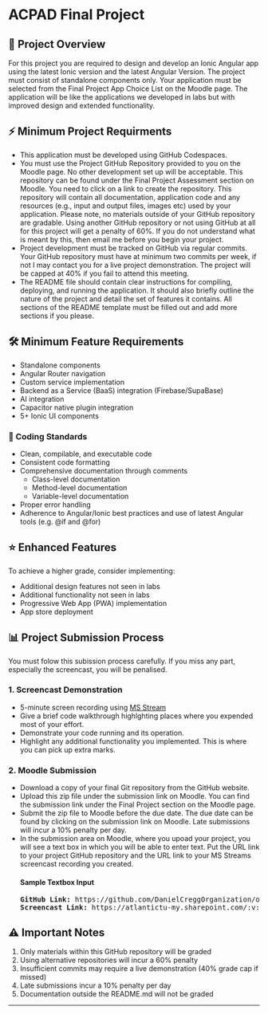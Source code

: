 # ACPAD Final Project

## 📱 Project Overview
For this project you are required to design and develop an Ionic Angular app using the latest Ionic version and the latest Angular Version. The project must consist of standalone components only. Your application must be selected from the Final Project App Choice List on the Moodle page. The application will be like the applications we developed in labs but with improved design and extended functionality.

## ⚡ Minimum Project Requirments
- This application must be developed using GitHub Codespaces.
- You must use the Project GitHub Repository provided to you on the Moodle page. No other development set up will be acceptable. This repository can be found under the Final Project Assessment section on Moodle. You need to click on a link to create the repository. This repository will contain all documentation, application code and any resources (e.g., input and output files, images etc) used by your application. Please note, no materials outside of your GitHub repository are gradable. Using another GitHub repository or not using GitHub at all for this project will get a penalty of 60%. If you do not understand what is meant by this, then email me before you begin your project.
- Project development must be tracked on GitHub via regular commits. Your GitHub repository must have at minimum two commits per week, if not I may contact you for a live project demonstration. The project will be capped at 40% if you fail to attend this meeting.    
- The README file should contain clear instructions for compiling, deploying, and running the application. It should also briefly outline the nature of the project and detail the set of features it contains. All sections of the README template must be filled out and add more sections if you please. 

## 🛠️ Minimum Feature Requirements
- Standalone components
- Angular Router navigation
- Custom service implementation
- Backend as a Service (BaaS) integration (Firebase/SupaBase)
- AI integration
- Capacitor native plugin integration
- 5+ Ionic UI components

### 📝 Coding Standards
- Clean, compilable, and executable code
- Consistent code formatting
- Comprehensive documentation through comments
  - Class-level documentation
  - Method-level documentation
  - Variable-level documentation
- Proper error handling
- Adherence to Angular/Ionic best practices and use of latest Angular tools (e.g. @if and @for)

## ⭐ Enhanced Features
To achieve a higher grade, consider implementing:
- Additional design features not seen in labs
- Additional functionality not seen in labs
- Progressive Web App (PWA) implementation
- App store deployment

## 📊 Project Submission Process
You must folow this subission process carefully. If you miss any part, especially the screencast, you will be penalised.    

### 1. Screencast Demonstration
- 5-minute screen recording using [MS Stream](https://www.microsoft365.com/launch/stream)
- Give a brief code walkthrough highlghting places where you expended most of your effort.
- Demonstrate your code running and its operation.  
- Highlight any additional functionality you implemented. This is where you can pick up extra marks.  

### 2. Moodle Submission
- Download a copy of your final Git repository from the GitHub website.
- Upload this zip file under the submission link on Moodle. You can find the submission link under the Final Project section on the Moodle page.
- Submit the zip file to Moodle before the due date. The due date can be found by clicking on the submission link on Moodle. Late submissions will incur a 10% penalty per day. 
- In the submission area on Moodle, where you upoad your project, you will see a text box in which you will be able to enter text. Put the URL link to your project GitHub repository and the URL link to your MS Streams screencast recording you created.
  #### Sample Textbox Input
  <pre>
  <b>GitHub Link:</b> https://github.com/DanielCreggOrganization/ooc2-final-project-2021-annmurphy  
  <b>Screencast Link:</b> https://atlantictu-my.sharepoint.com/:v:/g/personal/daniel_cregg_atu_ie/Ed9h1upB77VFuIm0ezGYj8MBlOaHCoiWUJkLUFqj0Z9OJQ?e=ua2JM1
  </pre>


## ⚠️ Important Notes
1. Only materials within this GitHub repository will be graded
2. Using alternative repositories will incur a 60% penalty
3. Insufficient commits may require a live demonstration (40% grade cap if missed)
4. Late submissions incur a 10% penalty per day
5. Documentation outside the README.md will not be graded
---
